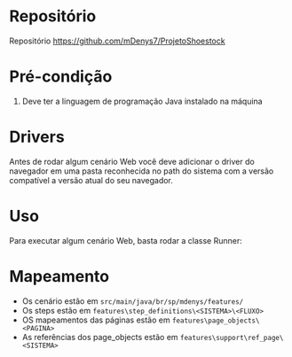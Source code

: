 # Repositório
 
Repositório
https://github.com/mDenys7/ProjetoShoestock

# Pré-condição

1. Deve ter a linguagem de programação Java instalado na máquina

# Drivers

Antes de rodar algum cenário Web você deve adicionar o driver do navegador em uma pasta reconhecida no path do sistema com a versão compatível a versão atual do seu navegador.

# Uso

Para executar algum cenário Web, basta rodar a classe Runner:

# Mapeamento

- Os cenário estão em `src/main/java/br/sp/mdenys/features/`
- Os steps estão em `features\step_definitions\<SISTEMA>\<FLUXO>`
- OS mapeamentos das páginas estão em `features\page_objects\<PAGINA>`
- As referências dos page_objects estão em `features\support\ref_page\<SISTEMA>`
